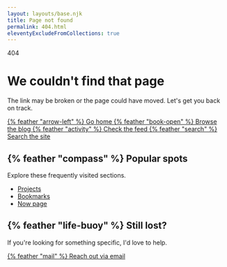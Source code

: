 ```yaml
---
layout: layouts/base.njk
title: Page not found
permalink: 404.html
eleventyExcludeFromCollections: true
---
```


<div class="max-w-4xl mx-auto px-6 py-20 text-center">
  <p class="text-sm font-semibold uppercase tracking-widest accent-link">404</p>
  <h1 class="mt-4 text-4xl md:text-5xl font-bold text-gray-900 dark:text-white">We couldn't find that page</h1>
  <p class="mt-4 text-lg text-gray-600 dark:text-gray-300">The link may be broken or the page could have moved. Let's get you back on track.</p>

  <div class="mt-10 flex flex-wrap justify-center gap-3">
    <a href="/" class="inline-flex items-center gap-2 rounded-full px-5 py-2 text-sm font-semibold transition accent-button accent-focus">
      {% feather "arrow-left" %}
      Go home
    </a>
    <a href="/posts/" class="inline-flex items-center gap-2 rounded-full border px-5 py-2 text-sm font-semibold transition accent-button-outline accent-focus">
      {% feather "book-open" %}
      Browse the blog
    </a>
    <a href="/feed/" class="inline-flex items-center gap-2 rounded-full border border-gray-300 dark:border-gray-600 px-5 py-2 text-sm font-semibold text-gray-700 dark:text-gray-200 transition hover:bg-gray-100 dark:hover:bg-gray-700 focus:outline-none focus-visible:ring-2 focus-visible:ring-amber-500/40">
      {% feather "activity" %}
      Check the feed
    </a>
    <a href="/search/" class="inline-flex items-center gap-2 rounded-full border border-gray-300 dark:border-gray-600 px-5 py-2 text-sm font-semibold text-gray-700 dark:text-gray-200 transition hover:bg-gray-100 dark:hover:bg-gray-700 focus:outline-none focus-visible:ring-2 focus-visible:ring-amber-500/40">
      {% feather "search" %}
      Search the site
    </a>
  </div>

  <div class="mt-16 grid gap-6 text-left md:grid-cols-2">
    <div class="rounded-xl border border-gray-200 dark:border-gray-700 bg-white dark:bg-gray-800 p-6 shadow-sm shadow-gray-200/60 dark:shadow-none">
      <h2 class="flex items-center gap-2 text-lg font-semibold text-gray-900 dark:text-white">
        {% feather "compass" %}
        Popular spots
      </h2>
      <p class="mt-2 text-sm text-gray-600 dark:text-gray-300">Explore these frequently visited sections.</p>
      <ul class="mt-4 space-y-2 text-sm text-gray-700 dark:text-gray-200">
        <li><a class="hover:text-amber-500 dark:hover:text-amber-400" href="/projects/">Projects</a></li>
        <li><a class="hover:text-amber-500 dark:hover:text-amber-400" href="/bookmarks/">Bookmarks</a></li>
        <li><a class="hover:text-amber-500 dark:hover:text-amber-400" href="/now/">Now page</a></li>
      </ul>
    </div>
    <div class="rounded-xl border border-gray-200 dark:border-gray-700 bg-white dark:bg-gray-800 p-6 shadow-sm shadow-gray-200/60 dark:shadow-none">
      <h2 class="flex items-center gap-2 text-lg font-semibold text-gray-900 dark:text-white">
        {% feather "life-buoy" %}
        Still lost?
      </h2>
      <p class="mt-2 text-sm text-gray-600 dark:text-gray-300">If you're looking for something specific, I'd love to help.</p>
      <a class="mt-4 inline-flex items-center gap-2 text-sm font-semibold hover:underline accent-link accent-focus" href="mailto:{{ metadata.author.email }}">
        {% feather "mail" %}
        Reach out via email
      </a>
    </div>
  </div>
</div>
